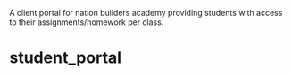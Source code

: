 A client portal for nation builders academy providing students with access to their assignments/homework per class.
# student_portal

